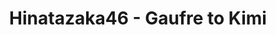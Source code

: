 ---
layout: amara
thumbnail: https://i.ytimg.com/vi/hfnS1AUCf5I/maxresdefault.jpg
title: Hinatazaka46 - Gaufre to Kimi
description: >
    Lyrics : Yasushi Akimoto
    Music & Arrangement : Yuki Tsujimura, Ken Ito
    Director: Yusuke Koroyasu
    Choreographer: Iripon
    Producer : Hiroaki Watanabe
    Production : PARADE Tokyo
id: jOXTRQghPwIr
lang: en
plink: https://hinatacampaign.github.io/gaufre-to-kimi.html
---
